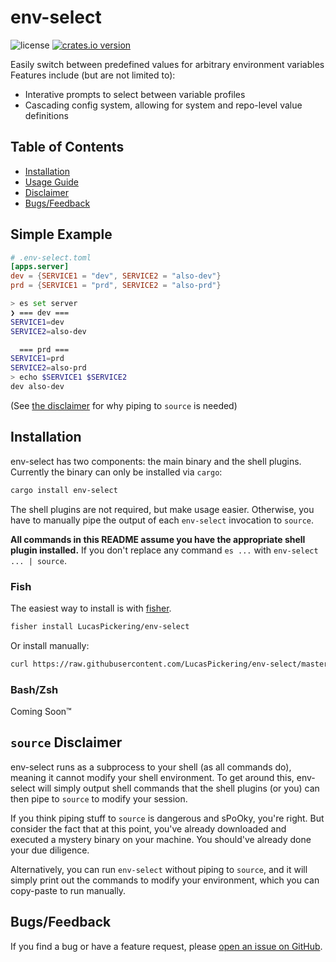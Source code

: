 # env-select

![license](https://img.shields.io/github/license/LucasPickering/env-select)
[![crates.io version](https://img.shields.io/crates/v/env-select.svg)](https://crates.io/crates/env-select)

Easily switch between predefined values for arbitrary environment variables Features include (but are not limited to):

- Interative prompts to select between variable profiles
- Cascading config system, allowing for system and repo-level value definitions

## Table of Contents

- [Installation](#installation)
- [Usage Guide](USAGE.md)
- [Disclaimer](#source-disclaimer)
- [Bugs/Feedback](#bugsfeedback)

## Simple Example

```toml
# .env-select.toml
[apps.server]
dev = {SERVICE1 = "dev", SERVICE2 = "also-dev"}
prd = {SERVICE1 = "prd", SERVICE2 = "also-prd"}
```

```sh
> es set server
❯ === dev ===
SERVICE1=dev
SERVICE2=also-dev

  === prd ===
SERVICE1=prd
SERVICE2=also-prd
> echo $SERVICE1 $SERVICE2
dev also-dev
```

(See [the disclaimer](#source-disclaimer) for why piping to `source` is needed)

## Installation

env-select has two components: the main binary and the shell plugins. Currently the binary can only be installed via `cargo`:

```sh
cargo install env-select
```

The shell plugins are not required, but make usage easier. Otherwise, you have to manually pipe the output of each `env-select` invocation to `source`.

**All commands in this README assume you have the appropriate shell plugin installed.** If you don't replace any command `es ...` with `env-select ... | source`.

### Fish

The easiest way to install is with [fisher](https://github.com/jorgebucaran/fisher).

```sh
fisher install LucasPickering/env-select
```

Or install manually:

```sh
curl https://raw.githubusercontent.com/LucasPickering/env-select/master/functions/es.fish -o ~/.config/fish/functions/es.fish
```

### Bash/Zsh

Coming Soon™

## `source` Disclaimer

env-select runs as a subprocess to your shell (as all commands do), meaning it cannot modify your shell environment. To get around this, env-select will simply output shell commands that the shell plugins (or you) can then pipe to `source` to modify your session.

If you think piping stuff to `source` is dangerous and sPoOky, you're right. But consider the fact that at this point, you've already downloaded and executed a mystery binary on your machine. You should've already done your due diligence.

Alternatively, you can run `env-select` without piping to `source`, and it will simply print out the commands to modify your environment, which you can copy-paste to run manually.

## Bugs/Feedback

If you find a bug or have a feature request, please [open an issue on GitHub](https://github.com/LucasPickering/env-select/issues/new).
